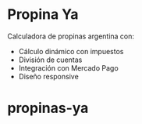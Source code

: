 # Propina Ya 

Calculadora de propinas argentina con:
- Cálculo dinámico con impuestos
- División de cuentas
- Integración con Mercado Pago
- Diseño responsive
# propinas-ya
